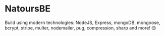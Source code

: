 # NatoursBE

Build using modern technologies: NodeJS, Express, mongoDB, mongoose, bcrypt, stripe, multer, nodemailer, pug, compression, sharp and more! 😊

